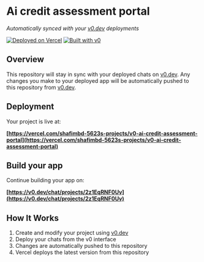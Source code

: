 # Ai credit assessment portal

*Automatically synced with your [v0.dev](https://v0.dev) deployments*

[![Deployed on Vercel](https://img.shields.io/badge/Deployed%20on-Vercel-black?style=for-the-badge&logo=vercel)](https://vercel.com/shafimbd-5623s-projects/v0-ai-credit-assessment-portal)
[![Built with v0](https://img.shields.io/badge/Built%20with-v0.dev-black?style=for-the-badge)](https://v0.dev/chat/projects/2z1EqRNF0Uv)

## Overview

This repository will stay in sync with your deployed chats on [v0.dev](https://v0.dev).
Any changes you make to your deployed app will be automatically pushed to this repository from [v0.dev](https://v0.dev).

## Deployment

Your project is live at:

**[https://vercel.com/shafimbd-5623s-projects/v0-ai-credit-assessment-portal](https://vercel.com/shafimbd-5623s-projects/v0-ai-credit-assessment-portal)**

## Build your app

Continue building your app on:

**[https://v0.dev/chat/projects/2z1EqRNF0Uv](https://v0.dev/chat/projects/2z1EqRNF0Uv)**

## How It Works

1. Create and modify your project using [v0.dev](https://v0.dev)
2. Deploy your chats from the v0 interface
3. Changes are automatically pushed to this repository
4. Vercel deploys the latest version from this repository
